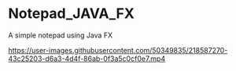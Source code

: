 # Notepad_JAVA_FX
A simple notepad using Java FX 


https://user-images.githubusercontent.com/50349835/218587270-43c25203-d6a3-4d4f-86ab-0f3a5c0cf0e7.mp4

